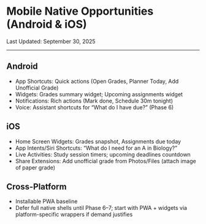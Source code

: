 # Mobile Native Opportunities (Android & iOS)

Last Updated: September 30, 2025

---

## Android

- App Shortcuts: Quick actions (Open Grades, Planner Today, Add Unofficial Grade)
- Widgets: Grades summary widget; Upcoming assignments widget
- Notifications: Rich actions (Mark done, Schedule 30m tonight)
- Voice: Assistant shortcuts for “What do I have due?” (Phase 6)

## iOS

- Home Screen Widgets: Grades snapshot, Assignments due today
- App Intents/Siri Shortcuts: “What do I need for an A in Biology?”
- Live Activities: Study session timers; upcoming deadlines countdown
- Share Extensions: Add unofficial grade from Photos/Files (attach image of paper grade)

## Cross-Platform

- Installable PWA baseline
- Defer full native shells until Phase 6–7; start with PWA + widgets via platform-specific wrappers if demand justifies
